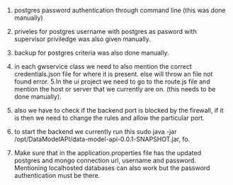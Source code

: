 1. postgres password authentication through command line (this was done manually)
2. priveles for postgres username with postgres as pasword with supervisor priviledge was also given
manually. 
3. backup for postgres criteria was also done manually. 
4. in each gwservice class we need to also mention the correct credentials.json file for where it is present. 
else will throw an file not found error. 
5.In the ui project we need to go to the route.js file and mention the host or server that we currently are on. (this needs to be done manually).
6. also we have to check if the backend port is blocked by the firewall, if it is then we need to change
the rules and allow the particular port. 
7. to start the backend we currently run this sudo java -jar /opt/DataModelAPI/data-model-api-0.0.1-SNAPSHOT.jar,
fo. 

8. Make sure that in the application.properties file has the updated postgres and mongo connection url, username
and password. Mentioning localhosted databases can also work but the password authentication must be there.
